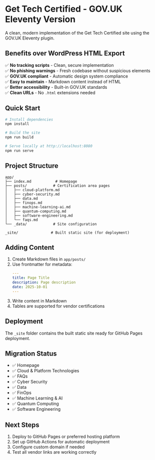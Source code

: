 # Get Tech Certified - GOV.UK Eleventy Version

A clean, modern implementation of the Get Tech Certified site using the GOV.UK Eleventy plugin.

## Benefits over WordPress HTML Export

✅ **No tracking scripts** - Clean, secure implementation  
✅ **No phishing warnings** - Fresh codebase without suspicious elements  
✅ **GOV.UK compliant** - Automatic design system compliance  
✅ **Easy to maintain** - Markdown content instead of HTML  
✅ **Better accessibility** - Built-in GOV.UK standards  
✅ **Clean URLs** - No `.html` extensions needed  

## Quick Start

```bash
# Install dependencies
npm install

# Build the site
npm run build

# Serve locally at http://localhost:8080
npm run serve
```

## Project Structure

```
app/
├── index.md           # Homepage
├── posts/            # Certification area pages
│   ├── cloud-platform.md
│   ├── cyber-security.md
│   ├── data.md
│   ├── finops.md
│   ├── machine-learning-ai.md
│   ├── quantum-computing.md
│   ├── software-engineering.md
│   └── faqs.md
└── _data/            # Site configuration

_site/               # Built static site (for deployment)
```

## Adding Content

1. Create Markdown files in `app/posts/`
2. Use frontmatter for metadata:
   ```yaml
   ---
   title: Page Title
   description: Page description
   date: 2025-10-01
   ---
   ```
3. Write content in Markdown
4. Tables are supported for vendor certifications

## Deployment

The `_site` folder contains the built static site ready for GitHub Pages deployment.

## Migration Status

- ✅ Homepage
- ✅ Cloud & Platform Technologies  
- ✅ FAQs
- ✅ Cyber Security
- ✅ Data
- ✅ FinOps
- ✅ Machine Learning & AI
- ✅ Quantum Computing
- ✅ Software Engineering

## Next Steps

1. Deploy to GitHub Pages or preferred hosting platform
2. Set up GitHub Actions for automatic deployment
3. Configure custom domain if needed
4. Test all vendor links are working correctly